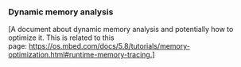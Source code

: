 ### Dynamic memory analysis

[A document about dynamic memory analysis and potentially how to optimize it. This is related to this page: https://os.mbed.com/docs/5.8/tutorials/memory-optimization.html#runtime-memory-tracing.]
